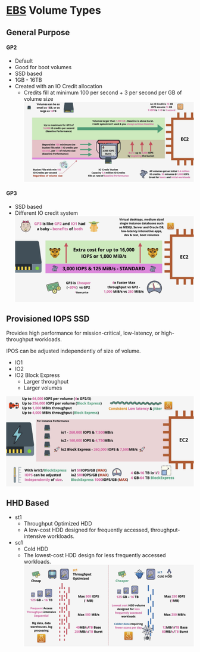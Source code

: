 # [EBS](EBS.md) Volume Types

## General Purpose

#### GP2
- Default
- Good for boot volumes
- SSD based
- 1GB - 16TB
- Created with an IO Credit allocation
	- Credits fill at minimum 100 per second + 3 per second per GB of volume size
![Pasted image 20250301133449.png](_atts/Pasted%20image%2020250301133449.png)

#### GP3
- SSD based
- Different IO credit system
![Pasted image 20250301133930.png](_atts/Pasted%20image%2020250301133930.png)

## Provisioned IOPS SSD
Provides high performance for mission-critical, low-latency, or high-throughput workloads.

IPOS can be adjusted independently of size of volume.

- IO1
- IO2
- IO2 Block Express
	- Larger throughput
	- Larger volumes

![Pasted image 20250301134950.png](_atts/Pasted%20image%2020250301134950.png)

## HHD Based
- st1
	- Throughput Optimized HDD
	- A low-cost HDD designed for frequently accessed, throughput-intensive workloads.
- sc1
	- Cold HDD
	- The lowest-cost HDD design for less frequently accessed workloads.
![Pasted image 20250301141153.png](_atts/Pasted%20image%2020250301141153.png)